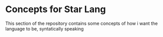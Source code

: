 # Concepts for Star Lang

This section of the repository contains some concepts of how i want the language 
to be, syntatically speaking
